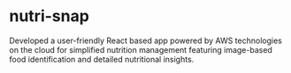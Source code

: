 # nutri-snap
Developed a user-friendly React based app powered by AWS technologies on the cloud for simplified nutrition management featuring image-based food identification and detailed nutritional insights.
